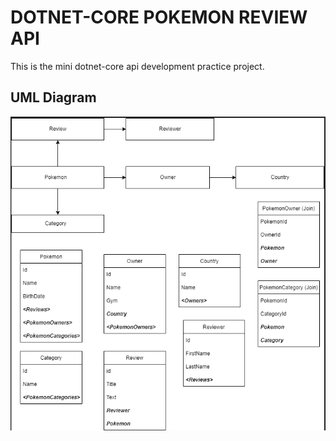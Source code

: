 # DOTNET-CORE POKEMON REVIEW API

This is the mini dotnet-core api development practice project.

## UML Diagram

![UML](examples/UML.png)